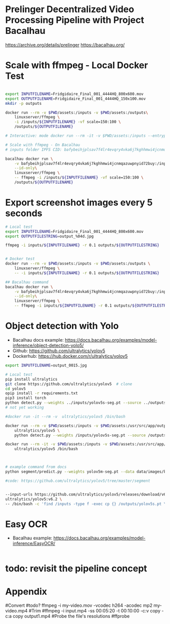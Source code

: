 # Prelinger Decentralized Video Processing Pipeline with Project Bacalhau
https://archive.org/details/prelinger
https://bacalhau.org/

# Scale with ffmpeg - Local Docker Test
```bash

export INPUTFILENAME=Fridgidaire_Final_001_4444HQ_800x600.mov
export OUTPUTFILENAME=Fridgidaire_Final_001_4444HQ_150x100.mov
mkdir -p outputs

docker run --rm -v $PWD/assets:/inputs -v $PWD/assets:/outputs\
    linuxserver/ffmpeg \
    -i /inputs/${INPUTFILENAME} -vf scale=150:100 \
    /outputs/${OUTPUTFILENAME}

# Interactive: mode docker run --rm -it -v $PWD/assets:/inputs --entrypoint /bin/bash linuxserver/ffmpeg

# Scale with ffmpeg - On Bacalhau
# inputs folder IPFS CID: bafybeihjplsav7f4lr4evqry4vka6j7kghhmwi4jcnmqazuwpnyid72buy

bacalhau docker run \
    -v bafybeihjplsav7f4lr4evqry4vka6j7kghhmwi4jcnmqazuwpnyid72buy:/inputs \
    --id-only\
    linuxserver/ffmpeg \
    -- ffmpeg -i /inputs/${INPUTFILENAME} -vf scale=150:100 \
    /outputs/${OUTPUTFILENAME}

```


# Export screenshot images every 5 seconds
```bash
# Local test
export INPUTFILENAME=Fridgidaire_Final_001_4444HQ_800x600.mov
export OUTPUTFILESTRING=output_%04d.jpg

ffmpeg -i inputs/${INPUTFILENAME} -r 0.1 outputs/${OUTPUTFILESTRING}


# Docker test
docker run --rm -v $PWD/assets:/inputs -v $PWD/assets:/outputs \
    linuxserver/ffmpeg \
    -- -i inputs/${INPUTFILENAME} -r 0.1 outputs/${OUTPUTFILESTRING}

## Bacalhau command
bacalhau docker run \
    -v bafybeihjplsav7f4lr4evqry4vka6j7kghhmwi4jcnmqazuwpnyid72buy:/inputs \
    --id-only\
    linuxserver/ffmpeg \
    -- ffmpeg -i inputs/${INPUTFILENAME} -r 0.1 outputs/${OUTPUTFILESTRING}

```





# Object detection with Yolo
- Bacalhau docs example: https://docs.bacalhau.org/examples/model-inference/object-detection-yolo5/
- Github: https://github.com/ultralytics/yolov5
- Dockerhub: https://hub.docker.com/r/ultralytics/yolov5

```bash
export INPUTFILENAME=output_0015.jpg

# Local test
pip install ultralytics
git clone https://github.com/ultralytics/yolov5  # clone
cd yolov5
opip install -r requirements.txt
pip3 install torch
python detect.py --weights ../inputs/yolov5s-seg.pt --source ../outputs/${INPUTFILENAME} 
# not yet working

#docker run -it --rm -v  ultralytics/yolov5 /bin/bash

docker run --rm -v $PWD/assets:/inputs -v $PWD/assets:/usr/src/app/outputs \
    ultralytics/yolov5 \
    python detect.py --weights /inputs/yolov5s-seg.pt --source /outputs/${INPUTFILENAME}

docker run --rm -it -v $PWD/assets:/inputs -v $PWD/assets:/usr/src/app/outputs \
    ultralytics/yolov5 /bin/bash



# example command from docs
python segment/predict.py --weights yolov5m-seg.pt --data data/images/bus.jpg

#code: https://github.com/ultralytics/yolov5/tree/master/segment


--input-urls https://github.com/ultralytics/yolov5/releases/download/v6.2/yolov5s.pt \
ultralytics/yolov5:v6.2 \
-- /bin/bash -c 'find /inputs -type f -exec cp {} /outputs/yolov5s.pt \; ; python detect.py --weights /outputs/yolov5s.pt --source $(pwd)/data/images --project /outputs'
```




# Easy OCR
- Bacalhau example: https://docs.bacalhau.org/examples/model-inference/EasyOCR/

```bash

```

# todo: revisit the pipeline concept


# Appendix

#Convert
#todo? ffmpeg -i my-video.mov -vcodec h264 -acodec mp2 my-video.mp4
#Trim
#ffmpeg -i input.mp4 -ss 00:05:20 -t 00:10:00 -c:v copy -c:a copy output1.mp4
#Probe the file's resolutions
#ffprobe <input-file>